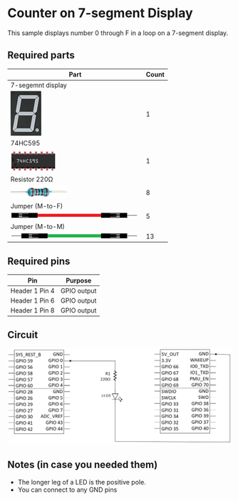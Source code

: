 # Counter on 7-segment Display

This sample displays number 0 through F in a loop on a 7-segment display.

## Required parts
| Part | Count |
|---------|---------|
| 7-segemnt display<br/>
![7-segment](../imgs/7-segment.png)| 1 |
| 74HC595<br/>
![74HC595](../imgs/74hc595.png)| 1 |
| Resistor 220Ω <br/>
![220ohm](../imgs/220ohm.png)| 8 | 
| Jumper (M-to-F) <br/>
![jumper](../imgs/jumper.png)| 5 |
| Jumper (M-to-M) <br/>
![jumper](../imgs/jumper-mm.png)| 13 |

## Required pins

| Pin | Purpose |
|---------|---------|
| Header 1 Pin 4 | GPIO output|
| Header 1 Pin 6 | GPIO output|
| Header 1 Pin 8 | GPIO output|

## Circuit

![Circuit](../imgs/blinking_led_circuit.png)

## Notes (in case you needed them)

* The longer leg of a LED is the positive pole.
* You can connect to any GND pins
